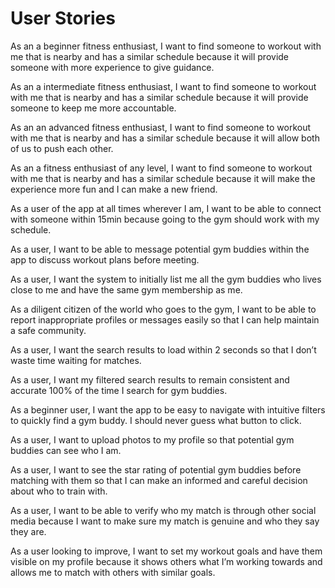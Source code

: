 # User Stories

As an a beginner fitness enthusiast, I want to find someone to workout with me that is nearby and has a similar schedule because it will provide someone with more experience to give guidance.

As an a intermediate fitness enthusiast, I want to find someone to workout with me that is nearby and has a similar schedule because it will provide someone to keep me more accountable.

As an an advanced fitness enthusiast, I want to find someone to workout with me that is nearby and has a similar schedule because it will allow both of us to push each other. 

As an a fitness enthusiast of any level, I want to find someone to workout with me that is nearby and has a similar schedule because it will make the experience more fun and I can make a new friend.

As a user of the app at all times wherever I am, I want to be able to connect with someone within 15min because going to the gym should work with my schedule.

As a user, I want to be able to message potential gym buddies within the app to discuss workout plans before meeting.

As a user, I want the system to initially list me all the gym buddies who lives close to me and have the same gym membership as me.

As a diligent citizen of the world who goes to the gym, I want to be able to report inappropriate profiles or messages easily so that I can help maintain a safe community.

As a user, I want the search results to load within 2 seconds so that I don’t waste time waiting for matches.

As a user, I want my filtered search results to remain consistent and accurate 100% of the time I search for gym buddies.

As a beginner user, I want the app to be easy to navigate with intuitive filters to quickly find a gym buddy. I should never guess what button to click.

As a user, I want to upload photos to my profile so that potential gym buddies can see who I am.

As a user, I want to see the star rating of potential gym buddies before matching with them so that I can make an informed and careful decision about who to train with.

As a user, I want to be able to verify who my match is through other social media because I want to make sure my match is genuine and who they say they are.

As a user looking to improve, I want to set my workout goals and have them visible on my profile because it shows others what I’m working towards and allows me to match with others with similar goals.
